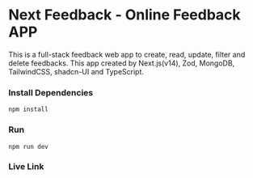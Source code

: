 # Next Feedback - Online Feedback APP

This is a full-stack feedback web app to create, read, update, filter and delete feedbacks. This app created by Next.js(v14), Zod, MongoDB, TailwindCSS, shadcn-UI and TypeScript.

<!-- <img src="public/HomePage.png" /> -->
<!-- <img src="public/SearchResult.png" /> -->

### Install Dependencies

```
npm install
```

### Run

```
npm run dev
```

### Live Link
